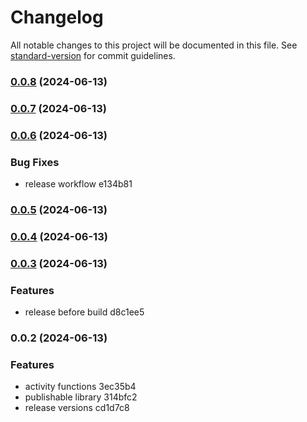# Changelog

All notable changes to this project will be documented in this file. See [standard-version](https://github.com/conventional-changelog/standard-version) for commit guidelines.

### [0.0.8](///compare/v0.0.7...v0.0.8) (2024-06-13)

### [0.0.7](///compare/v0.0.6...v0.0.7) (2024-06-13)

### [0.0.6](///compare/v0.0.5...v0.0.6) (2024-06-13)


### Bug Fixes

* release workflow e134b81

### [0.0.5](///compare/v0.0.4...v0.0.5) (2024-06-13)

### [0.0.4](///compare/v0.0.3...v0.0.4) (2024-06-13)

### [0.0.3](///compare/v0.0.2...v0.0.3) (2024-06-13)


### Features

* release before build d8c1ee5

### 0.0.2 (2024-06-13)


### Features

* activity functions 3ec35b4
* publishable library 314bfc2
* release versions cd1d7c8
